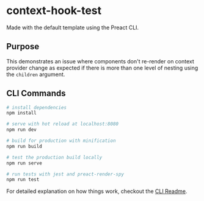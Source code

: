 # context-hook-test

Made with the default template using the Preact CLI.

## Purpose

This demonstrates an issue where components don't re-render on context provider change as expected if there is more than one level of nesting using the `children` argument.

## CLI Commands

```bash
# install dependencies
npm install

# serve with hot reload at localhost:8080
npm run dev

# build for production with minification
npm run build

# test the production build locally
npm run serve

# run tests with jest and preact-render-spy
npm run test
```

For detailed explanation on how things work, checkout the [CLI Readme](https://github.com/developit/preact-cli/blob/master/README.md).
